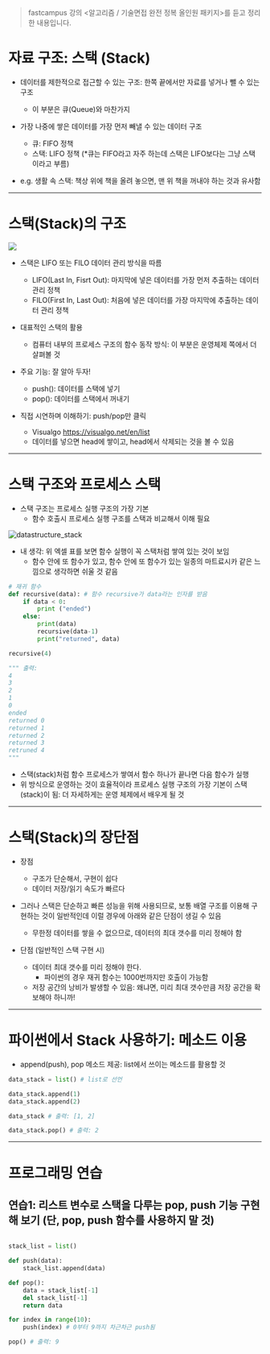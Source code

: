 > fastcampus 강의 <알고리즘 / 기술면접 완전 정복 올인원 패키지>를 듣고 정리한 내용입니다.

# 자료 구조: 스택 (Stack)

- 데이터를 제한적으로 접근할 수 있는 구조: 한쪽 끝에서만 자료를 넣거나 뺄 수 있는 구조
    - 이 부분은 큐(Queue)와 마찬가지
- 가장 나중에 쌓은 데이터를 가장 먼저 빼낼 수 있는 데이터 구조
    - 큐: FIFO 정책
    - 스택: LIFO 정책 (*큐는 FIFO라고 자주 하는데 스택은 LIFO보다는 그냥 스택이라고 부름) 

- e.g. 생활 속 스택: 책상 위에 책을 올려 놓으면, 맨 위 책을 꺼내야 하는 것과 유사함

---

# 스택(Stack)의 구조
<img src="http://www.fun-coding.org/00_Images/stack.png"/>

- 스택은 LIFO 또는 FILO 데이터 관리 방식을 따름
    - LIFO(Last In, Fisrt Out): 마지막에 넣은 데이터를 가장 먼저 추출하는 데이터 관리 정책
    - FILO(First In, Last Out): 처음에 넣은 데이터를 가장 마지막에 추출하는 데이터 관리 정책

- 대표적인 스택의 활용
    - 컴퓨터 내부의 프로세스 구조의 함수 동작 방식: 이 부분은 운영체제 쪽에서 더 살펴볼 것

- 주요 기능: 잘 알아 두자!
    - push(): 데이터를 스택에 넣기
    - pop(): 데이터를 스택에서 꺼내기

- 직접 시연하며 이해하기: push/pop만 클릭
    - Visualgo https://visualgo.net/en/list
    - 데이터를 넣으면 head에 쌓이고, head에서 삭제되는 것을 볼 수 있음

---

# 스택 구조와 프로세스 스택
- 스택 구조는 프로세스 실행 구조의 가장 기본
    - 함수 호출시 프로세스 실행 구조를 스택과 비교해서 이해 필요

![datastructure_stack](https://user-images.githubusercontent.com/76417259/143685192-9c16935c-9f19-406a-82d6-1ad1e7dbc4d9.jpeg)
- 내 생각: 위 엑셀 표를 보면 함수 실행이 꼭 스택처럼 쌓여 있는 것이 보임
    - 함수 안에 또 함수가 있고, 함수 안에 또 함수가 있는 일종의 마트료시카 같은 느낌으로 생각하면 쉬울 것 같음

```python
# 재귀 함수
def recursive(data): # 함수 recursive가 data라는 인자를 받음
    if data < 0:
        print ("ended")
    else:
        print(data)
        recursive(data-1)
        print("returned", data)

recursive(4)

""" 출력:
4
3
2
1
0
ended
returned 0
returned 1
returned 2
returned 3
retruned 4
"""
```

- 스택(stack)처럼 함수 프로세스가 쌓여서 함수 하나가 끝나면 다음 함수가 실행
- 위 방식으로 운영하는 것이 효율적이라 프로세스 실행 구조의 가장 기본이 스택(stack)이 됨: 더 자세하게는 운영 체제에서 배우게 될 것

---

# 스택(Stack)의 장단점

- 장점
    - 구조가 단순해서, 구현이 쉽다
    - 데이터 저장/읽기 속도가 빠르다

- 그러나 스택은 단순하고 빠른 성능을 위해 사용되므로, 보통 배열 구조를 이용해 구현하는 것이 일반적인데 이럴 경우에 아래와 같은 단점이 생길 수 있음
    - 무한정 데이터를 쌓을 수 없으므로, 데이터의 최대 갯수를 미리 정해야 함

- 단점 (일반적인 스택 구현 시)
    - 데이터 최대 갯수를 미리 정해야 한다. 
        - 파이썬의 경우 재귀 함수는 1000번까지만 호출이 가능함
    - 저장 공간의 낭비가 발생할 수 있음: 왜냐면, 미리 최대 갯수만큼 저장 공간을 확보해야 하니까!

---

# 파이썬에서 Stack 사용하기: 메소드 이용

- append(push), pop 메소드 제공: list에서 쓰이는 메소드를 활용할 것

```python
data_stack = list() # list로 선언

data_stack.append(1)
data_stack.append(2)

data_stack # 출력: [1, 2]

data_stack.pop() # 출력: 2
```

---

# 프로그래밍 연습

## 연습1: 리스트 변수로 스택을 다루는 pop, push 기능 구현해 보기 (단, pop, push 함수를 사용하지 말 것)

```python

stack_list = list()

def push(data):
    stack_list.append(data)

def pop():
    data = stack_list[-1]
    del stack_list[-1]
    return data

for index in range(10): 
    push(index) # 0부터 9까지 차근차근 push됨

pop() # 출력: 9
```